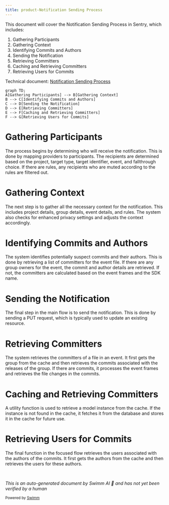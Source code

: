 ```yaml
---
title: product-Notification Sending Process
---
```

This document will cover the Notification Sending Process in Sentry, which includes:

1. Gathering Participants
2. Gathering Context
3. Identifying Commits and Authors
4. Sending the Notification
5. Retrieving Committers
6. Caching and Retrieving Committers
7. Retrieving Users for Commits

Technical document: <SwmLink doc-title="Notification Sending Process">[Notification Sending Process](/.swm/notification-sending-process.3ueo8fu4.sw.md)</SwmLink>

```mermaid
graph TD;
A[Gathering Participants] --> B[Gathering Context]
B --> C[Identifying Commits and Authors]
C --> D[Sending the Notification]
D --> E[Retrieving Committers]
E --> F[Caching and Retrieving Committers]
F --> G[Retrieving Users for Commits]
```

# Gathering Participants

The process begins by determining who will receive the notification. This is done by mapping providers to participants. The recipients are determined based on the project, target type, target identifier, event, and fallthrough choice. If there are rules, any recipients who are muted according to the rules are filtered out.

# Gathering Context

The next step is to gather all the necessary context for the notification. This includes project details, group details, event details, and rules. The system also checks for enhanced privacy settings and adjusts the context accordingly.

# Identifying Commits and Authors

The system identifies potentially suspect commits and their authors. This is done by retrieving a list of committers for the event file. If there are any group owners for the event, the commit and author details are retrieved. If not, the committers are calculated based on the event frames and the SDK name.

# Sending the Notification

The final step in the main flow is to send the notification. This is done by sending a PUT request, which is typically used to update an existing resource.

# Retrieving Committers

The system retrieves the committers of a file in an event. It first gets the group from the cache and then retrieves the commits associated with the releases of the group. If there are commits, it processes the event frames and retrieves the file changes in the commits.

# Caching and Retrieving Committers

A utility function is used to retrieve a model instance from the cache. If the instance is not found in the cache, it fetches it from the database and stores it in the cache for future use.

# Retrieving Users for Commits

The final function in the focused flow retrieves the users associated with the authors of the commits. It first gets the authors from the cache and then retrieves the users for these authors.

&nbsp;

*This is an auto-generated document by Swimm AI 🌊 and has not yet been verified by a human*

<SwmMeta version="3.0.0" repo-id="Z2l0aHViJTNBJTNBc2VudHJ5LWRlbW8lM0ElM0FTd2ltbS1EZW1v" repo-name="sentry-demo" doc-type="product-flows"><sup>Powered by [Swimm](/)</sup></SwmMeta>

